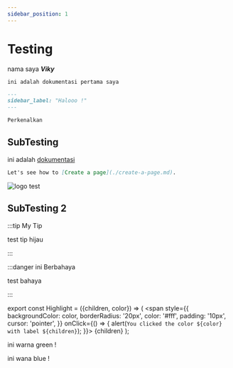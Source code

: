 ```yaml
---
sidebar_position: 1
---
```


# Testing

nama saya **_Viky_**

`ini adalah dokumentasi pertama saya`

```md title="Judul" {2}
---
sidebar_label: "Halooo !"
---

Perkenalkan
```

## SubTesting

ini adalah [dokumentasi](#subtesting)

```md
Let's see how to [Create a page](./create-a-page.md).
```

![logo test](/img/dummy2.jpg)

## SubTesting 2

:::tip My Tip

test tip hijau

:::

:::danger ini Berbahaya

test bahaya

:::

export const Highlight = ({children, color}) => (
<span
style={{
      backgroundColor: color,
      borderRadius: '20px',
      color: '#fff',
      padding: '10px',
      cursor: 'pointer',
    }}
onClick={() => {
alert(`You clicked the color ${color} with label ${children}`);
}}>
{children}
</span>
);

ini <Highlight color="#25c2a0">warna green</Highlight> !

ini <Highlight color="#1877F2">wana blue</Highlight> !
